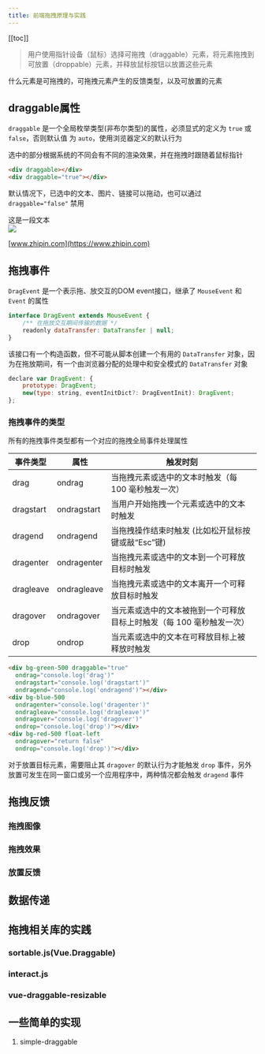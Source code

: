```yaml
---
title: 前端拖拽原理与实践
---
```


[[toc]]

> 用户使用指针设备（鼠标）选择可拖拽（draggable）元素，将元素拖拽到可放置（droppable）元素，并释放鼠标按钮以放置这些元素

什么元素是可拖拽的，可拖拽元素产生的反馈类型，以及可放置的元素


## draggable属性

`draggable` 是一个全局枚举类型(非布尔类型)的属性，必须显式的定义为 `true` 或 `false`，否则默认值 为 `auto`，使用浏览器定义的默认行为

选中的部分根据系统的不同会有不同的渲染效果，并在拖拽时跟随着鼠标指针

```html
<div draggable></div>
<div draggable="true"></div>
```

<div overflow-hidden mb-3>
  <div w-20 h-20 bg-green-500 float-left mr-4 draggable></div>
  <div w-20 h-20 bg-green-500 float-left draggable="true"></div>
</div>



默认情况下，已选中的文本、图片、链接可以拖动，也可以通过 `draggable="false"` 禁用

<div mb-3 leading-8>这是一段文本</div>

<img src="/avatar.png" w-40 h-40 />

[www.zhipin.com](https://www.zhipin.com)

## 拖拽事件

`DragEvent` 是一个表示拖、放交互的DOM event接口，继承了 `MouseEvent` 和 `Event` 的属性

```js
interface DragEvent extends MouseEvent {
    /** 在拖放交互期间传输的数据 */
    readonly dataTransfer: DataTransfer | null;
}
```

该接口有一个构造函数，但不可能从脚本创建一个有用的 `DataTransfer` 对象，因为在拖放期间，有一个由浏览器分配的处理中和安全模式的 `DataTransfer` 对象
 
```js
declare var DragEvent: {
    prototype: DragEvent;
    new(type: string, eventInitDict?: DragEventInit): DragEvent;
};
```

### 拖拽事件的类型

所有的拖拽事件类型都有一个对应的拖拽全局事件处理属性

| 事件类型 | 属性 | 触发时刻 |
| ---- | ---- | ---- |
| drag | ondrag | 当拖拽元素或选中的文本时触发（每 100 毫秒触发一次） |
| dragstart | ondragstart | 当用户开始拖拽一个元素或选中的文本时触发 |
| dragend  | ondragend | 当拖拽操作结束时触发 (比如松开鼠标按键或敲“Esc”键) |
| dragenter | ondragenter | 当拖拽元素或选中的文本到一个可释放目标时触发 |
| dragleave | ondragleave | 当拖拽元素或选中的文本离开一个可释放目标时触发 |
| dragover | ondragover | 当元素或选中的文本被拖到一个可释放目标上时触发（每 100 毫秒触发一次）|
| drop| ondrop | 当元素或选中的文本在可释放目标上被释放时触发 |


```html
<div bg-green-500 draggable="true" 
  ondrag="console.log('drag')" 
  ondragstart="console.log('dragstart')" 
  ondragend="console.log('ondragend')"></div>
<div bg-blue-500
  ondragenter="console.log('dragenter')"
  ondragleave="console.log('dragleave')" 
  ondragover="console.log('dragover')" 
  ondrop="console.log('drop')"></div>
<div bg-red-500 float-left
  ondragover="return false"
  ondrop="console.log('drop')"></div>
```

<div overflow-hidden mb-3>
  <div w-20 h-20 bg-green-500 float-left mr-4 draggable="true" 
    ondrag="console.log('drag')"
    ondragstart="event.dataTransfer.setData('text/plain', 'Text to drag');console.log('dragstart')"
    ondragend="console.log('dragend')"
  ></div>
  <div w-20 h-20 bg-blue-500 float-left mr-4
    ondragenter="console.log('dragenter')"
    ondragover="console.log('dragover')"
    ondragleave="console.log('dragleave')"
    ondrop="console.log('drop')"
  ></div>
  <div w-20 h-20 bg-red-500 float-left
    ondragover="return false"
    ondrop="console.log('drop')"
  ></div>
</div>

对于放置目标元素，需要阻止其 `dragover` 的默认行为才能触发 `drop` 事件，另外放置可发生在同一窗口或另一个应用程序中，两种情况都会触发 `dragend` 事件

## 拖拽反馈

### 拖拽图像

### 拖拽效果

### 放置反馈

## 数据传递




## 拖拽相关库的实践

### sortable.js(Vue.Draggable)

### interact.js

### vue-draggable-resizable


## 一些简单的实现

1. simple-draggable
